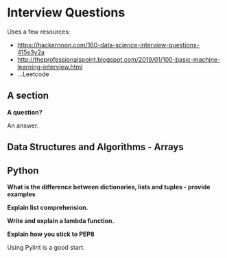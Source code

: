 # Interview Questions
Uses a few resources:
* https://hackernoon.com/160-data-science-interview-questions-415s3y2a
* http://theprofessionalspoint.blogspot.com/2019/01/100-basic-machine-learning-interview.html
* ...Leetcode

## A section

**A question?**

An answer.

## Data Structures and Algorithms - Arrays

## Python

**What is the difference between dictionaries, lists and tuples - provide examples**

**Explain list comprehension.**

**Write and explain a lambda function.**

**Explain how you stick to PEP8**

Using Pylint is a good start.
